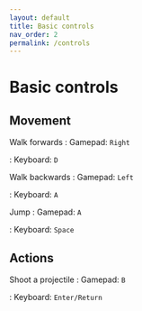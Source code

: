 ```yaml
---
layout: default
title: Basic controls
nav_order: 2
permalink: /controls
---
```


# Basic controls

## Movement

Walk forwards
: Gamepad: ` Right `

: Keyboard: ` D `

Walk backwards
: Gamepad: ` Left `

: Keyboard: ` A `

Jump
: Gamepad: ` A `

: Keyboard: ` Space `

## Actions

Shoot a projectile
: Gamepad: ` B `

: Keyboard: ` Enter/Return `
